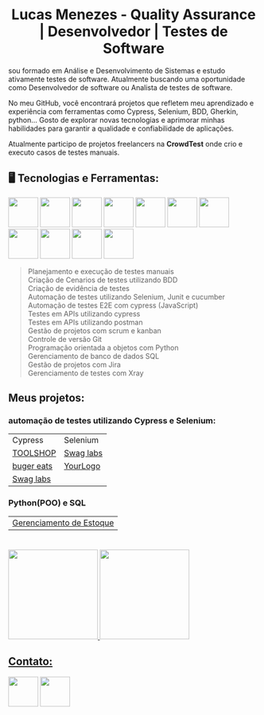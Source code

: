 
<h1 align="center">Lucas Menezes - Quality Assurance | Desenvolvedor | Testes de Software </h1> 

sou formado em Análise e Desenvolvimento de Sistemas e estudo ativamente testes de software. Atualmente buscando uma oportunidade como Desenvolvedor de software ou Analista de testes de software.

No meu GitHub, você encontrará projetos que refletem meu aprendizado e experiência com ferramentas como Cypress, Selenium, BDD, Gherkin, python... Gosto de explorar novas tecnologias e aprimorar minhas habilidades para garantir a qualidade e confiabilidade de aplicações.

Atualmente participo de projetos freelancers na <strong>CrowdTest</strong> onde crio e executo casos de testes manuais.


<div>
  <h2>🖥️ Tecnologias e Ferramentas:</h2>
    <img src="https://cdn.jsdelivr.net/gh/devicons/devicon@latest/icons/python/python-original.svg" width=60px/>
    <img src="https://cdn.jsdelivr.net/gh/devicons/devicon@latest/icons/java/java-original-wordmark.svg" width=60px/>
    <img src="https://cdn.jsdelivr.net/gh/devicons/devicon@latest/icons/javascript/javascript-original.svg" width=60px/>  
    <img src="https://cdn.jsdelivr.net/gh/devicons/devicon@latest/icons/azuresqldatabase/azuresqldatabase-original.svg" width=60px/>
    <img src="https://cdn.jsdelivr.net/gh/devicons/devicon@latest/icons/cypressio/cypressio-original-wordmark.svg" width=60px/>
    <img src="https://cdn.jsdelivr.net/gh/devicons/devicon@latest/icons/selenium/selenium-original.svg" width=60px/>
    <img src="https://cdn.jsdelivr.net/gh/devicons/devicon@latest/icons/cucumber/cucumber-plain-wordmark.svg" width=60px/>
    <img src="https://cdn.jsdelivr.net/gh/devicons/devicon@latest/icons/postman/postman-original-wordmark.svg" width=60px/>
    <img src="https://cdn.jsdelivr.net/gh/devicons/devicon@latest/icons/trello/trello-original-wordmark.svg" width=60px/>
    <img src="https://cdn.jsdelivr.net/gh/devicons/devicon@latest/icons/git/git-original-wordmark.svg" width=60px/>
    <img src="https://cdn.jsdelivr.net/gh/devicons/devicon@latest/icons/nodejs/nodejs-original-wordmark.svg" width=60px/>
  
    
          
</div>


  >Planejamento e execução de testes manuais <br> 
  Criação de Cenarios de testes utilizando BDD <br>
  Criação de evidência de testes <br> 
  Automação de testes utilizando Selenium, Junit e cucumber <br>
  Automação de testes E2E com cypress (JavaScript) <br>
  Testes em APIs utilizando cypress <br>
  Testes em APIs utilizando postman <br> 
  Gestão de projetos com scrum e kanban  <br>
  Controle de versão Git  <br> 
  Programação orientada a objetos com Python <br>
  Gerenciamento de banco de dados SQL <br>
  Gestão de projetos com Jira <br>
  Gerenciamento de testes com Xray

## Meus projetos:

### automação de testes utilizando Cypress e Selenium:
<table>
  <tr>
    <td>Cypress</td>
    <td>Selenium</td>
  </tr>
  <tr>
    <td><a href="https://github.com/Zekkee1/TOOLSHOP"> TOOLSHOP</a></td>
    <td><a href="https://github.com/Zekkee1/Testes-automatizados/tree/main/Selenium/com.swaglabs"> Swag labs</a></td>
  </tr>
    <tr>
      <td><a href="https://github.com/Zekkee1/BugerEats"> buger eats</a></td>
      <td><a href="https://github.com/Zekkee1/Automacao-Selenium----YourLogo"> YourLogo</a></td> 
    </tr>
    <tr>
      <td><a href="https://github.com/Zekkee1/SauceDemo"> Swag labs</a></td>
    </tr>
    </tr>
  
</table>

### Python(POO) e SQL 
<table>
  <tr>
    <td><a href="https://github.com/Zekkee1/Sistema-de-Gerenciamento-de-Estoque---Python">Gerenciamento de Estoque </a></td>
  </tr>

</table>

#
<div>
<a href="https://github.com/Zekkee1">
<img loading="lazy" height="180em" src="https://github-readme-stats.vercel.app/api/top-langs/?username=Zekkee1&layout=compact&langs_count=7&theme=dracula"/>
<img loading="lazy" height="180em" src="https://github-readme-stats.vercel.app/api?username=Zekkee1&show_icons=true&theme=dracula&include_all_commits=true&count_private=true"/>
  </div>
  
## Contato:

<a href="https://www.linkedin.com/in/lucas-martins763/"> <img src="https://cdn.jsdelivr.net/gh/devicons/devicon@latest/icons/linkedin/linkedin-original.svg" width=60px ></a>
<a href="https://api.whatsapp.com/send?phone=11987642170"> <img src="https://portais.univasf.edu.br/programadegestao/imagens/icon-whatsapp.png/@@images/image.png" width=60px ></a>







